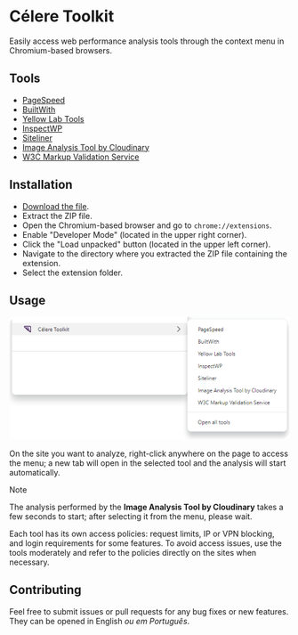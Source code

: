 # Célere Toolkit

Easily access web performance analysis tools through the context menu in Chromium-based browsers.

## Tools

- [PageSpeed](https://pagespeed.web.dev/)
- [BuiltWith](https://builtwith.com/)
- [Yellow Lab Tools](https://yellowlab.tools/)
- [InspectWP](https://inspectwp.com/en)
- [Siteliner](https://www.siteliner.com/)
- [Image Analysis Tool by Cloudinary](https://webspeedtest.cloudinary.com/)
- [W3C Markup Validation Service](https://validator.w3.org/)

## Installation

- [Download the file](https://github.com/Celere-WP/celeridade/releases).
- Extract the ZIP file.
- Open the Chromium-based browser and go to `chrome://extensions`.
- Enable "Developer Mode" (located in the upper right corner).
- Click the "Load unpacked" button (located in the upper left corner).
- Navigate to the directory where you extracted the ZIP file containing the extension.
- Select the extension folder.

## Usage

![Screenshot](assets/context-menu.png)

On the site you want to analyze, right-click anywhere on the page to access the menu; a new tab will open in the selected tool and the analysis will start automatically.

> [!NOTE]
> The analysis performed by the **Image Analysis Tool by Cloudinary** takes a few seconds to start; after selecting it from the menu, please wait.
>
> Each tool has its own access policies: request limits, IP or VPN blocking, and login requirements for some features. To avoid access issues, use the tools moderately and refer to the policies directly on the sites when necessary.

## Contributing

Feel free to submit issues or pull requests for any bug fixes or new features. They can be opened in English *ou em Português*.
